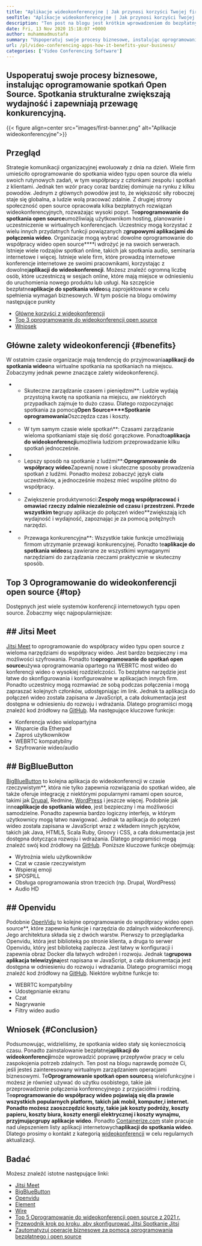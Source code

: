 ```yaml
---
title: "Aplikacje wideokonferencyjne | Jak przynosi korzyści Twojej firmie" 
seoTitle: "Aplikacje wideokonferencyjne | Jak przynosi korzyści Twojej firmie" 
description: "Ten post na blogu jest krótkim wprowadzeniem do bezpłatnych aplikacji wideokonferencyjnych. To bezpłatne oprogramowanie do współpracy zapewnia szeroki zakres funkcji na spotkania grupowe." 
date: Fri, 13 Nov 2020 15:18:07 +0000
author: muhammadmustafa
summary: "Uspoperatuj swoje procesy biznesowe, instalując oprogramowanie spotkań Open Source. Spotkania strukturalne zwiększają wydajność i zapewniają przewagę konkurencyjną." 
url: /pl/video-conferencing-apps-how-it-benefits-your-business/
categories: ['Video Conferencing Software']
---
```


## Uspoperatuj swoje procesy biznesowe, instalując oprogramowanie spotkań Open Source. Spotkania strukturalne zwiększają wydajność i zapewniają przewagę konkurencyjną.

{{< figure align=center src="images/first-banner.png" alt="Aplikacje wideokonferencyjne">}}


## Przegląd
Strategie komunikacji organizacyjnej ewoluowały z dnia na dzień. Wiele firm umieściło oprogramowanie do spotkania wideo typu open source dla wielu swoich rutynowych zadań, w tym współpracy z członkami zespołu i spotkań z klientami. Jednak ten wzór pracy coraz bardziej dominuje na rynku z kilku powodów. Jednym z głównych powodów jest to, że większość siły roboczej staje się globalna, a ludzie wolą pracować zdalnie. Z drugiej strony społeczność open source opracowała kilka bezpłatnych rozwiązań wideokonferencyjnych, rozważając wysoki popyt. Te**oprogramowanie do spotkania open source**umożliwiają użytkownikom hosting, planowanie i uczestniczenie w wirtualnych konferencjach. Uczestnicy mogą korzystać z wielu innych przydatnych funkcji powiązanych z**grupowymi aplikacjami do połączenia wideo**. Organizacje mogą wybrać dowolne oprogramowanie do współpracy wideo open source****i wdrożyć je na swoich serwerach. Istnieje wiele rodzajów spotkań online, takich jak spotkania audio, seminaria internetowe i więcej.
Istnieje wiele firm, które prowadzą internetowe konferencje internetowe ze swoimi pracownikami, korzystając z dowolnej**aplikacji do wideokonferencji**. Możesz znaleźć ogromną liczbę osób, które uczestniczą w sesjach online, które mają miejsce w odniesieniu do uruchomienia nowego produktu lub usługi. Na szczęście bezpłatne**aplikacje do spotkania wideo**są zaprojektowane w celu spełnienia wymagań biznesowych. W tym poście na blogu omówimy następujące punkty
  * [][1][Główne korzyści z wideokonferencji][2]
  * [Top 3 oprogramowanie do wideokonferencji open source][3]
  * [Wniosek][4]

## Główne zalety wideokonferencji   {#benefits}
W ostatnim czasie organizacje mają tendencję do przyjmowania**aplikacji do spotkania wideo**na wirtualne spotkania na spotkaniach na miejscu. Zobaczymy jednak pewne znaczące zalety wideokonferencji.
* * Skuteczne zarządzanie czasem i pieniędzmi**: Ludzie wydają przystojną kwotę na spotkania na miejscu, aw niektórych przypadkach zajmuje to dużo czasu. Dlatego rozpoczynając spotkania za pomocą**Open Source****Spotkanie oprogramowania**Oszczędza czas i koszty.
* * W tym samym czasie wiele spotkań**: Czasami zarządzanie wieloma spotkaniami staje się dość gorączkowe. Ponadto**aplikacja do wideokonferencji**umożliwia ludziom przeprowadzanie kilku spotkań jednocześnie.
* * Lepszy sposób na spotkanie z ludźmi**:**Oprogramowanie do współpracy wideo**Zapewnij nowe i skuteczne sposoby prowadzenia spotkań z ludźmi. Ponadto możesz zobaczyć język ciała uczestników, a jednocześnie możesz mieć wspólne płótno do współpracy.
* * Zwiększenie produktywności:**Zespoły mogą współpracować i omawiać rzeczy zdalnie niezależnie od czasu i przestrzeni. Przede wszystkim te**grupy aplikacje do połączeń wideo**zwiększają ich wydajność i wydajność, zapoznając je za pomocą potężnych narzędzi.
* * Przewaga konkurencyjna**: Wszystkie takie funkcje umożliwiają firmom utrzymanie przewagi konkurencyjnej. Ponadto te**aplikacje do spotkania wideo**są zawierane ze wszystkimi wymaganymi narzędziami do zarządzania rzeczami praktycznie w skuteczny sposób.

## Top 3 Oprogramowanie do wideokonferencji open source   {#top}
Dostępnych jest wiele systemów konferencji internetowych typu open source. Zobaczmy więc najpopularniejsze:

## ## Jitsi Meet
[Jitsi Meet][5] to oprogramowanie do współpracy wideo typu open source z wieloma narzędziami do współpracy wideo. Jest bardzo bezpieczny i ma możliwości szyfrowania. Ponadto to**oprogramowanie do spotkań open source**używa oprogramowania opartego na WEBRTC most wideo do konferencji wideo o wysokiej rozdzielczości. To bezpłatne narzędzie jest łatwe do skonfigurowania i konfigurowalne w aplikacjach innych firm. Ponadto uczestnicy mogą rozmawiać ze sobą podczas połączenia i mogą zapraszać kolejnych członków, udostępniając im link. Jednak ta aplikacja do połączeń wideo została zapisana w JavaScript, a cała dokumentacja jest dostępna w odniesieniu do rozwoju i wdrażania. Dlatego programiści mogą znaleźć kod źródłowy na [GitHub][6]. Ma następujące kluczowe funkcje:
  * Konferencja wideo wielopartyjna
  * Wsparcie dla Etherpad
  * Zaproś użytkowników
  * WEBRTC kompatybilny
  * Szyfrowanie wideo/audio

## ## BigBlueButton
[BigBlueButton][7] to kolejna aplikacja do wideokonferencji w czasie rzeczywistym**, która nie tylko zapewnia rozwiązania do spotkań wideo, ale także oferuje integrację z niektórymi popularnymi ramami open source, takimi jak [Drupal][8], Redmine, [WordPress][9] i jeszcze więcej. Podobnie jak inne**aplikacje do spotkania wideo**, jest bezpieczny i ma możliwości samodzielne. Ponadto zapewnia bardzo logiczny interfejs, w którym użytkownicy mogą łatwo nawigować. Jednak ta aplikacja do połączeń wideo została zapisana w JavaScript wraz z wkładem innych języków, takich jak Java, HTML5, Scala Ruby, Groovy i CSS, a cała dokumentacja jest dostępna dotycząca rozwoju i wdrażania. Dlatego programiści mogą znaleźć swój kod źródłowy na [GitHub][10]. Poniższe kluczowe funkcje obejmują:
  * Wytrożnia wielu użytkowników
  * Czat w czasie rzeczywistym
  * Wspieraj emoji
  * SPOSPILL
  * Obsługa oprogramowania stron trzecich (np. Drupal, WordPress)
  * Audio HD

## ## Openvidu
Podobnie [OpenVidu][11] to kolejne oprogramowanie do współpracy wideo open source**, które zapewnia funkcje i narzędzia do zdalnych wideokonferencji. Jego architektura składa się z dwóch warstw. Pierwszy to przeglądarka Openvidu, która jest biblioteką po stronie klienta, a druga to serwer Openvidu, który jest biblioteką zaplecza. Jest łatwy w konfiguracji i zapewnia obraz Docker dla łatwych wdrożeń i rozwoju. Jednak ta**grupowa aplikacja telewizyjna**jest napisana w JavaScript, a cała dokumentacja jest dostępna w odniesieniu do rozwoju i wdrażania. Dlatego programiści mogą znaleźć kod źródłowy na [GitHub][12]. Niektóre wybitne funkcje to:
  * WEBRTC kompatybilny
  * Udostępnianie ekranu
  * Czat
  * Nagrywanie
  * Filtry wideo audio

## Wniosek   {#Conclusion}
Podsumowując, widzieliśmy, że spotkania wideo stały się koniecznością czasu. Ponadto zainstalowanie bezpłatnej**aplikacji do wideokonferencji**może wprowadzić poprawę przepływów pracy w celu zaspokojenia potrzeb zdalnych. Ten post na blogu naprawdę pomoże Ci, jeśli jesteś zainteresowany wirtualnym zarządzaniem operacjami biznesowymi. Te**Oprogramowanie spotkań open source**są wielofunkcyjne i możesz je również używać do użytku osobistego, takie jak przeprowadzenie połączenia konferencyjnego z przyjaciółmi i rodziną. Te**oprogramowanie do współpracy wideo pojawiają się dla prawie wszystkich popularnych platform, takich jak mobil, komputer,**i internet. Ponadto możesz zaoszczędzić koszty, takie jak koszty podróży, koszty papieru, koszty biura, koszty energii elektrycznej i koszty wynajmu, przyjmując**grupy aplikacje wideo**.
Ponadto [Containerize.com][13] stale pracuje nad ulepszeniem listy aplikacji internetowych**aplikacji do spotkania wideo**. Dlatego prosimy o kontakt z kategorią [wideokonferencji][14] w celu regularnych aktualizacji.

## Badać
Możesz znaleźć istotne następujące linki:
  * [Jitsi Meet][5]
  * [BigBlueButton][7]
  * [Openvidu][11]
  * [Element][15]
  * [Wire][16]
  * [Top 5 Oprogramowanie do wideokonferencji open source z 2021 r.][17]
  * [Przewodnik krok po kroku, aby skonfigurować Jitsi Spotkanie Jitsi][18]
  * [Zautomatyzuj operacje biznesowe za pomocą oprogramowania bezpłatnego i open source][19]

  
[1]: #why
[2]: #benefits
[3]: #top
[4]: #conclusion
[5]: https://products.containerize.com/video-conferencing/jitsi
[6]: https://github.com/jitsi/jitsi-meet
[7]: https://products.containerize.com/video-conferencing/bigbluebutton
[8]: https://products.containerize.com/content-management/drupal/
[9]: https://products.containerize.com/blogging/wordpress/
[10]: https://github.com/bigbluebutton/bigbluebutton
[11]: https://products.containerize.com/video-conferencing/openvidu
[12]: https://github.com/OpenVidu/openvidu
[13]: https://www.containerize.com/
[14]: https://products.containerize.com/video-conferencing/
[15]: https://products.containerize.com/video-conferencing/element
[16]: https://products.containerize.com/video-conferencing/wire
[17]: https://blog.containerize.com/video-conferencing-software/top-5-open-source-video-conferencing-software-of-2021/
[18]: https://blog.containerize.com/video-conferencing-software/how-to-set-up-open-source-jitsi-meet/
[19]: https://blog.containerize.com/blogging/automate-business-operations-using-open-source-software/
